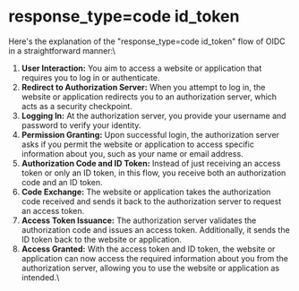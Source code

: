 # response\_type=code id\_token

Here's the explanation of the "response\_type=code id\_token" flow of OIDC in a straightforward manner:\


1. **User Interaction:** You aim to access a website or application that requires you to log in or authenticate.
2. **Redirect to Authorization Server:** When you attempt to log in, the website or application redirects you to an authorization server, which acts as a security checkpoint.
3. **Logging In:** At the authorization server, you provide your username and password to verify your identity.
4. **Permission Granting:** Upon successful login, the authorization server asks if you permit the website or application to access specific information about you, such as your name or email address.
5. **Authorization Code and ID Token:** Instead of just receiving an access token or only an ID token, in this flow, you receive both an authorization code and an ID token.
6. **Code Exchange:** The website or application takes the authorization code received and sends it back to the authorization server to request an access token.
7. **Access Token Issuance:** The authorization server validates the authorization code and issues an access token. Additionally, it sends the ID token back to the website or application.
8. **Access Granted:** With the access token and ID token, the website or application can now access the required information about you from the authorization server, allowing you to use the website or application as intended.\


<figure><img src="https://miro.medium.com/v2/resize:fit:720/format:webp/1*yAzZvVzy6A3nHvyfTfrsHA.png" alt=""><figcaption></figcaption></figure>

<figure><img src="https://miro.medium.com/v2/resize:fit:720/format:webp/1*d7mevOoOEMhePjo3TkORlw.png" alt=""><figcaption></figcaption></figure>
